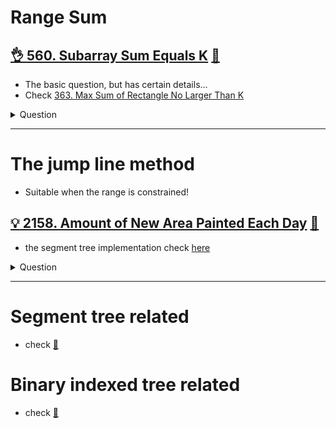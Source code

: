# Range Sum

## [:ok_hand: 560. Subarray Sum Equals K](https://leetcode.com/problems/subarray-sum-equals-k/) [:dart:](range_sum_equal_to_k.h)
- The basic question, but has certain details...
- Check [363. Max Sum of Rectangle No Larger Than K](../dp/README.md#bulb-363-max-sum-of-rectangle-no-larger-than-khttpsleetcodecomproblemsmax-sum-of-rectangle-no-larger-than-k-dartmaxsumofrectanglelekh)


<details><summary markdown="span">Question</summary>

```markdown
Given an array of integers nums and an integer k,
return the total number of subarrays whose sum equals to k.

Input: nums = [1,2,3], k = 3
Output: 2
- e.g. [1, 2], [3]
```
</details>

------------------------------------------------------------------------------

# The jump line method
- Suitable when the range is constrained!

## [:bulb: 2158. Amount of New Area Painted Each Day](https://leetcode.com/problems/amount-of-new-area-painted-each-day/) [:dart:](amt_of_new_area_painted.h)
- the segment tree implementation check [here](segment_tree//amt_of_new_area_painted_segment_tree.h)

<details><summary markdown="span">Question</summary>

```markdown
There is a long and thin painting that can be represented by a number line.
You are given a 0-indexed 2D integer array paint of length n, where paint[i] = [starti, endi].
- This means that on the ith day you need to paint the area between starti and endi.

- Painting the same area multiple times will create an uneven painting so you only
  want to paint each area of the painting at most once.

Return an integer array worklog of length n, where worklog[i] is the amount of
new area that you painted on the ith day.

Input: paint = [[1,4],[4,7],[5,8]]
Output: [3,3,1]
Explanation:
- On day 0, paint everything between 1 and 4. The amount of new area painted on day 0 is 4 - 1 = 3.
- On day 1, paint everything between 4 and 7. The amount of new area painted on day 1 is 7 - 4 = 3.
- On day 2, paint everything between 7 and 8. Everything between 5 and 7 was already painted on day 1.
  The amount of new area painted on day 2 is 8 - 7 = 1.
```
</details>

------------------------------------------------------------------------------


# Segment tree related
- check [:notebook:](segment_tree/README.md)

# Binary indexed tree related
- check [:notebook:](binary_indexed_tree/README.md)